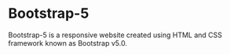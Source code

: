 # Bootstrap-5
Bootstrap-5 is a responsive website created using HTML and CSS framework known as Bootstrap v5.0.
